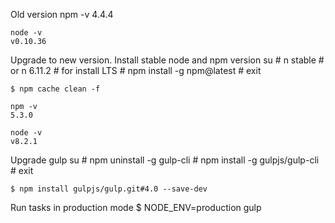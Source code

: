 

Old version
    npm -v
    4.4.4

    node -v
    v0.10.36

Upgrade to new version. Install stable node and npm version
    su
    # n stable
    # or n 6.11.2 # for install LTS
    # npm install -g npm@latest
    # exit


    $ npm cache clean -f

    npm -v
    5.3.0

    node -v
    v8.2.1

Upgrade gulp
    su
    # npm uninstall -g gulp-cli
    # npm install -g gulpjs/gulp-cli
    # exit

    $ npm install gulpjs/gulp.git#4.0 --save-dev

Run tasks in production mode
    $ NODE_ENV=production gulp
